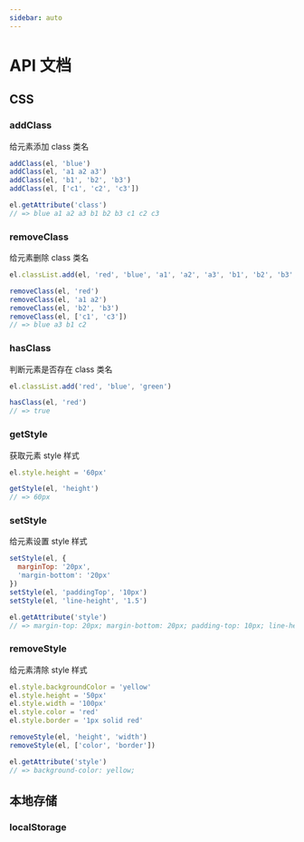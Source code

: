 ```yaml
---
sidebar: auto
---
```


# API 文档

## CSS

### <synta text="addClass(el, className[, ...args])">addClass</synta>

给元素添加 class 类名

```js
addClass(el, 'blue')
addClass(el, 'a1 a2 a3')
addClass(el, 'b1', 'b2', 'b3')
addClass(el, ['c1', 'c2', 'c3'])

el.getAttribute('class')
// => blue a1 a2 a3 b1 b2 b3 c1 c2 c3
```

### <synta text="removeClass(el, className[, ...args])">removeClass</synta>

给元素删除 class 类名

```js
el.classList.add(el, 'red', 'blue', 'a1', 'a2', 'a3', 'b1', 'b2', 'b3', 'c1', 'c2', 'c3')

removeClass(el, 'red')
removeClass(el, 'a1 a2')
removeClass(el, 'b2', 'b3')
removeClass(el, ['c1', 'c3'])
// => blue a3 b1 c2
```

### <synta text="hasClass(el, className)">hasClass</synta>

判断元素是否存在 class 类名

```js
el.classList.add('red', 'blue', 'green')

hasClass(el, 'red')
// => true
```

### <synta text="getStyle(el, styleName)">getStyle</synta>

获取元素 style 样式

```js
el.style.height = '60px'

getStyle(el, 'height')
// => 60px
```

### <synta text="setStyle(el, styles)">setStyle</synta>

给元素设置 style 样式

```js
setStyle(el, {
  marginTop: '20px',
  'margin-bottom': '20px'
})
setStyle(el, 'paddingTop', '10px')
setStyle(el, 'line-height', '1.5')

el.getAttribute('style')
// => margin-top: 20px; margin-bottom: 20px; padding-top: 10px; line-height: 1.5;
```

### <synta text="removeStyle(el, styleName[, ...args])">removeStyle</synta>

给元素清除 style 样式

```js
el.style.backgroundColor = 'yellow'
el.style.height = '50px'
el.style.width = '100px'
el.style.color = 'red'
el.style.border = '1px solid red'

removeStyle(el, 'height', 'width')
removeStyle(el, ['color', 'border'])

el.getAttribute('style')
// => background-color: yellow;
```

## 本地存储

### localStorage

